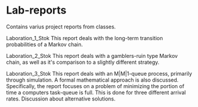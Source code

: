# Lab-reports
Contains varius project reports from classes.

Laboration_1_Stok
This report deals with the long-term transition probabilities of a Markov chain.

Laboration_2_Stok
This report deals with a gamblers-ruin type Markov chain, as well as it's comparison to a slightly different strategy.

Laboration_3_Stok
This report deals with an M|M|1-queue process, primarily through simulation. A formal mathematical approach is also discussed. Specifically, the report focuses on a problem of minimizing the portion of time a computers task-queue is full. This is done for three different arrival rates. Discussion about alternative solutions.
